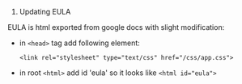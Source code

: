 1) Updating EULA

EULA is html exported from google docs with slight modification:

* in `<head>` tag add following element:

  `<link rel="stylesheet" type="text/css" href="/css/app.css">`

* in root `<html>` add id 'eula' so it looks like
  `<html id="eula">`
